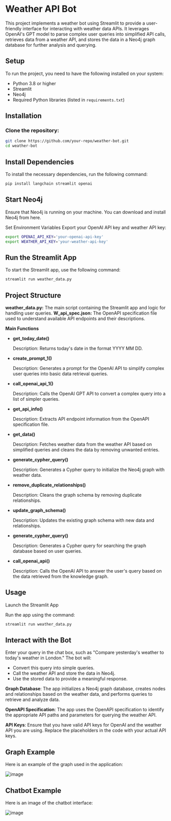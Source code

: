 # Weather API Bot

This project implements a weather bot using Streamlit to provide a user-friendly interface for interacting with weather data APIs. It leverages OpenAI's GPT model to parse complex user queries into simplified API calls, retrieves data from a weather API, and stores the data in a Neo4j graph database for further analysis and querying.

## Setup

To run the project, you need to have the following installed on your system:

- Python 3.8 or higher
- Streamlit
- Neo4j
- Required Python libraries (listed in `requirements.txt`)

## Installation

### Clone the repository:

```bash
git clone https://github.com/your-repo/weather-bot.git
cd weather-bot
```
## Install Dependencies

To install the necessary dependencies, run the following command:

```bash
pip install langchain streamlit openai
```

## Start Neo4j

Ensure that Neo4j is running on your machine. You can download and install Neo4j from here.

Set Environment Variables
Export your OpenAI API key and weather API key:

```bash
export OPENAI_API_KEY='your-openai-api-key'
export WEATHER_API_KEY='your-weather-api-key'
```

## Run the Streamlit App

To start the Streamlit app, use the following command:

```bash
streamlit run weather_data.py
```

## Project Structure
**weather_data.py:**  The main script containing the Streamlit app and logic for handling user queries.
**W_api_spec.json:** The OpenAPI specification file used to understand available API endpoints and their descriptions.

**Main Functions**

- **get_today_date()**

  Description: Returns today's date in the format YYYY MM DD.

- **create_prompt_1()**

  Description: Generates a prompt for the OpenAI API to simplify complex user queries into basic data retrieval queries.

- **call_openai_api_1()**

  Description: Calls the OpenAI GPT API to convert a complex query into a list of simpler queries.

- **get_api_info()**

  Description: Extracts API endpoint information from the OpenAPI specification file.

- **get_data()**

  Description: Fetches weather data from the weather API based on simplified queries and cleans the data by removing unwanted entries.

- **generate_cypher_query()**
  
  Description: Generates a Cypher query to initialize the Neo4j graph with weather data.

- **remove_duplicate_relationships()**

  Description: Cleans the graph schema by removing duplicate relationships.

- **update_graph_schema()**

  Description: Updates the existing graph schema with new data and relationships.

- **generate_cypher_query()**

  Description: Generates a Cypher query for searching the graph database based on user queries.

- **call_openai_api()**

  Description: Calls the OpenAI API to answer the user's query based on the data retrieved from the knowledge graph.

## Usage

Launch the Streamlit App

Run the app using the command:

```bash
streamlit run weather_data.py
```

## Interact with the Bot

Enter your query in the chat box, such as "Compare yesterday's weather to today's weather in London." The bot will:

- Convert this query into simple queries.
- Call the weather API and store the data in Neo4j.
- Use the stored data to provide a meaningful response.

**Graph Database**: 
The app initializes a Neo4j graph database, creates nodes and relationships based on the weather data, and performs queries to retrieve and analyze data.

**OpenAPI Specification**: 
The app uses the OpenAPI specification to identify the appropriate API paths and parameters for querying the weather API.

**API Keys**: 
Ensure that you have valid API keys for OpenAI and the weather API you are using. Replace the placeholders in the code with your actual API keys.

## Graph Example

Here is an example of the graph used in the application:

![image](https://github.com/user-attachments/assets/31e3c4a0-8671-40c6-931f-bcdc42d1ee10)


## Chatbot Example

Here is an image of the chatbot interface:

![image](https://github.com/user-attachments/assets/bf0c045d-5127-4939-8323-76d15ad8e8bb)



